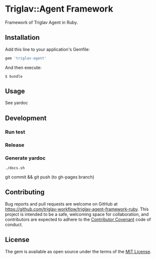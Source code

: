 # Triglav::Agent Framework

Framework of Triglav Agent in Ruby.

## Installation

Add this line to your application's Gemfile:

```ruby
gem 'triglav-agent'
```

And then execute:

```
$ bundle
```

## Usage

See yardoc

## Development

### Run test

### Release

### Generate yardoc

```
./docs.sh
```

git commit && git push (to gh-pages branch)

## Contributing

Bug reports and pull requests are welcome on GitHub at https://github.com/triglav-workflow/triglav-agent-framework-ruby. This project is intended to be a safe, welcoming space for collaboration, and contributors are expected to adhere to the [Contributor Covenant](http://contributor-covenant.org) code of conduct.

## License

The gem is available as open source under the terms of the [MIT License](http://opensource.org/licenses/MIT).


